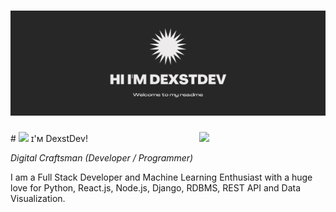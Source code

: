 <h1 align="center">
      <img src="assets/DexstDev.png" alt="DexstDev Github Banner">
    </a>
</h1>
<div>
  <img align="right" width="40%" src="https://owlbertsio-resized.s3.amazonaws.com/Popper.psd.full.png">
  </div>
  <!--Header Name-->
  # <img src="https://emojis.slackmojis.com/emojis/images/1531849430/4246/blob-sunglasses.gif?1531849430" width="30"/> ɪ'ᴍ DexstDev!

  *Digital Craftsman (Developer / Programmer)*
  <br /> 

  <!--Start Intro-->               
  <p align="left">I am a Full Stack Developer and Machine Learning Enthusiast with a huge love for Python, React.js, Node.js, Django, RDBMS, REST API and Data Visualization. </p>

</div>
